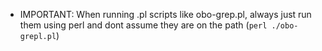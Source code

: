 - IMPORTANT: When running .pl scripts like obo-grep.pl, always just run them using perl and dont assume they are on the path (`perl ./obo-grepl.pl`)